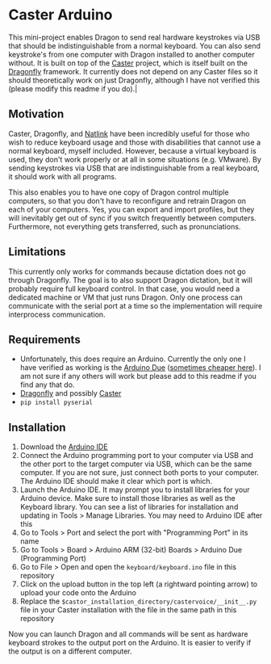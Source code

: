 # Caster Arduino
This mini-project enables Dragon to send real hardware keystrokes via USB that should be indistinguishable from a normal keyboard. You can also send keystroke's from one computer with Dragon installed to another computer without. It is built on top of the [Caster](https://github.com/dictation-toolbox/Caster) project, which is itself built on the [Dragonfly](https://github.com/dictation-toolbox/dragonfly) framework. It currently does not depend on any Caster files so it should theoretically work on just Dragonfly, although I have not verified this (please modify this readme if you do).|

## Motivation
Caster, Dragonfly, and [Natlink](https://github.com/dictation-toolbox/natlink) have been incredibly useful for those who wish to reduce keyboard usage and those with disabilities that cannot use a normal keyboard, myself included. However, because a virtual keyboard is used, they don't work properly or at all in some situations (e.g. VMware). By sending keystrokes via USB that are indistinguishable from a real keyboard, it should work with all programs.

This also enables you to have one copy of Dragon control multiple computers, so that you don't have to  reconfigure and retrain Dragon on each of your computers. Yes, you can export and import profiles, but they will inevitably get out of sync if you switch frequently between computers. Furthermore, not everything gets transferred, such as pronunciations.

## Limitations
This currently only works for commands because dictation does not go through Dragonfly. The goal is to also support Dragon dictation, but it will probably require full keyboard control. In that case, you would need a dedicated machine or VM that just runs Dragon. Only one process can communicate with the serial port at a time so the implementation will require interprocess communication.

## Requirements
- Unfortunately, this does require an Arduino. Currently the only one I have verified as working is the [Arduino Due](https://store.arduino.cc/arduino-due) ([sometimes cheaper here](https://www.amazon.com/Arduino-org-A000062-Arduino-Due/dp/B00A6C3JN2)). I am not sure if any others will work but please add to this readme if you find any that do.
- [Dragonfly](https://github.com/dictation-toolbox/dragonfly) and possibly [Caster](https://github.com/dictation-toolbox/Caster)
- `pip install pyserial`

## Installation
1. Download the [Arduino IDE](https://www.arduino.cc/en/software)
2. Connect the Arduino programming port to your computer via USB and the other port to the target computer via USB, which can be the same computer. If you are not sure, just connect both ports to your computer. The Arduino IDE should make it clear which port is which.
3. Launch the Arduino IDE. It may prompt you to install libraries for your Arduino device. Make sure to install those libraries as well as the Keyboard library. You can see a list of libraries for installation and updating in Tools > Manage Libraries. You may need to Arduino IDE after this
4. Go to Tools > Port and select the port with "Programming Port" in its name
5. Go to Tools > Board > Arduino ARM (32-bit) Boards > Arduino Due (Programming Port)
6. Go to File > Open and open the `keyboard/keyboard.ino` file in this repository
7. Click on the upload button in the top left (a rightward pointing arrow) to upload your code onto the Arduino
8. Replace the `$castor_installation_directory/castervoice/__init__.py` file in your Caster installation with the file in the same path in this repository

Now you can launch Dragon and all commands will be sent as hardware keyboard strokes to the output port on the Arduino. It is easier to verify if the output is on a different computer.
